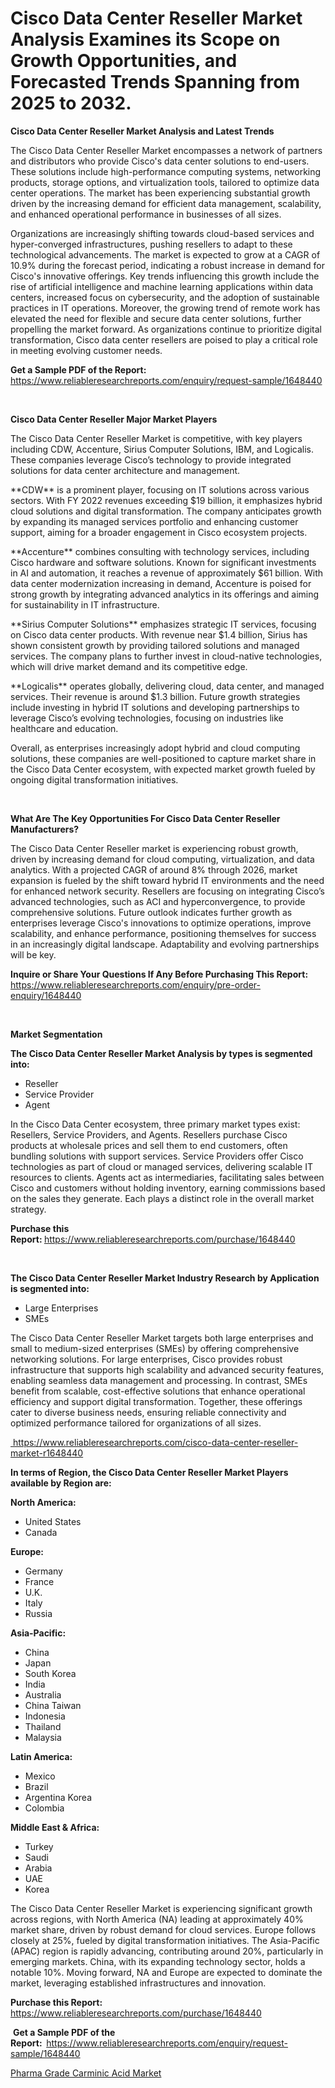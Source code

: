<p><h1>Cisco Data Center Reseller Market Analysis Examines its Scope on Growth Opportunities, and Forecasted Trends Spanning from 2025 to 2032.</h1></p><p><strong>Cisco Data Center Reseller Market Analysis and Latest Trends</strong></p>
<p><p>The Cisco Data Center Reseller Market encompasses a network of partners and distributors who provide Cisco's data center solutions to end-users. These solutions include high-performance computing systems, networking products, storage options, and virtualization tools, tailored to optimize data center operations. The market has been experiencing substantial growth driven by the increasing demand for efficient data management, scalability, and enhanced operational performance in businesses of all sizes.</p><p>Organizations are increasingly shifting towards cloud-based services and hyper-converged infrastructures, pushing resellers to adapt to these technological advancements. The market is expected to grow at a CAGR of 10.9% during the forecast period, indicating a robust increase in demand for Cisco's innovative offerings. Key trends influencing this growth include the rise of artificial intelligence and machine learning applications within data centers, increased focus on cybersecurity, and the adoption of sustainable practices in IT operations. Moreover, the growing trend of remote work has elevated the need for flexible and secure data center solutions, further propelling the market forward. As organizations continue to prioritize digital transformation, Cisco data center resellers are poised to play a critical role in meeting evolving customer needs.</p></p>
<p><strong>Get a Sample PDF of the Report:&nbsp;</strong> <a href="https://www.reliableresearchreports.com/enquiry/request-sample/1648440?utm_campaign=3358&utm_medium=2&utm_source=Github&utm_content=ia&utm_term=25032025&utm_id=cisco-data-center-reseller">https://www.reliableresearchreports.com/enquiry/request-sample/1648440</a></p>
<p>&nbsp;</p>
<p><strong>Cisco Data Center Reseller Major Market Players</strong></p>
<p><p>The Cisco Data Center Reseller Market is competitive, with key players including CDW, Accenture, Sirius Computer Solutions, IBM, and Logicalis. These companies leverage Cisco’s technology to provide integrated solutions for data center architecture and management.</p><p>**CDW** is a prominent player, focusing on IT solutions across various sectors. With FY 2022 revenues exceeding $19 billion, it emphasizes hybrid cloud solutions and digital transformation. The company anticipates growth by expanding its managed services portfolio and enhancing customer support, aiming for a broader engagement in Cisco ecosystem projects.</p><p>**Accenture** combines consulting with technology services, including Cisco hardware and software solutions. Known for significant investments in AI and automation, it reaches a revenue of approximately $61 billion. With data center modernization increasing in demand, Accenture is poised for strong growth by integrating advanced analytics in its offerings and aiming for sustainability in IT infrastructure.</p><p>**Sirius Computer Solutions** emphasizes strategic IT services, focusing on Cisco data center products. With revenue near $1.4 billion, Sirius has shown consistent growth by providing tailored solutions and managed services. The company plans to further invest in cloud-native technologies, which will drive market demand and its competitive edge.</p><p>**Logicalis** operates globally, delivering cloud, data center, and managed services. Their revenue is around $1.3 billion. Future growth strategies include investing in hybrid IT solutions and developing partnerships to leverage Cisco’s evolving technologies, focusing on industries like healthcare and education.</p><p>Overall, as enterprises increasingly adopt hybrid and cloud computing solutions, these companies are well-positioned to capture market share in the Cisco Data Center ecosystem, with expected market growth fueled by ongoing digital transformation initiatives.</p></p>
<p>&nbsp;</p>
<p><strong>What Are The Key Opportunities For Cisco Data Center Reseller Manufacturers?</strong></p>
<p><p>The Cisco Data Center Reseller market is experiencing robust growth, driven by increasing demand for cloud computing, virtualization, and data analytics. With a projected CAGR of around 8% through 2026, market expansion is fueled by the shift toward hybrid IT environments and the need for enhanced network security. Resellers are focusing on integrating Cisco’s advanced technologies, such as ACI and hyperconvergence, to provide comprehensive solutions. Future outlook indicates further growth as enterprises leverage Cisco's innovations to optimize operations, improve scalability, and enhance performance, positioning themselves for success in an increasingly digital landscape. Adaptability and evolving partnerships will be key.</p></p>
<p><strong>Inquire or Share Your Questions If Any Before Purchasing This Report:</strong> <a href="https://www.reliableresearchreports.com/enquiry/pre-order-enquiry/1648440?utm_campaign=3358&utm_medium=2&utm_source=Github&utm_content=ia&utm_term=25032025&utm_id=cisco-data-center-reseller">https://www.reliableresearchreports.com/enquiry/pre-order-enquiry/1648440</a></p>
<p>&nbsp;</p>
<p><strong>Market Segmentation</strong></p>
<p><strong>The Cisco Data Center Reseller Market Analysis by types is segmented into:</strong></p>
<p><ul><li>Reseller</li><li>Service Provider</li><li>Agent</li></ul></p>
<p><p>In the Cisco Data Center ecosystem, three primary market types exist: Resellers, Service Providers, and Agents. Resellers purchase Cisco products at wholesale prices and sell them to end customers, often bundling solutions with support services. Service Providers offer Cisco technologies as part of cloud or managed services, delivering scalable IT resources to clients. Agents act as intermediaries, facilitating sales between Cisco and customers without holding inventory, earning commissions based on the sales they generate. Each plays a distinct role in the overall market strategy.</p></p>
<p><strong>Purchase this Report:&nbsp;</strong><a href="https://www.reliableresearchreports.com/purchase/1648440?utm_campaign=3358&utm_medium=2&utm_source=Github&utm_content=ia&utm_term=25032025&utm_id=cisco-data-center-reseller">https://www.reliableresearchreports.com/purchase/1648440</a></p>
<p>&nbsp;</p>
<p><strong>The Cisco Data Center Reseller Market Industry Research by Application is segmented into:</strong></p>
<p><ul><li>Large Enterprises</li><li>SMEs</li></ul></p>
<p><p>The Cisco Data Center Reseller Market targets both large enterprises and small to medium-sized enterprises (SMEs) by offering comprehensive networking solutions. For large enterprises, Cisco provides robust infrastructure that supports high scalability and advanced security features, enabling seamless data management and processing. In contrast, SMEs benefit from scalable, cost-effective solutions that enhance operational efficiency and support digital transformation. Together, these offerings cater to diverse business needs, ensuring reliable connectivity and optimized performance tailored for organizations of all sizes.</p></p>
<p><a href="https://www.reliableresearchreports.com/cisco-data-center-reseller-market-r1648440?utm_campaign=3358&utm_medium=2&utm_source=Github&utm_content=ia&utm_term=25032025&utm_id=cisco-data-center-reseller">&nbsp;https://www.reliableresearchreports.com/cisco-data-center-reseller-market-r1648440</a></p>
<p><strong>In terms of Region, the Cisco Data Center Reseller Market Players available by Region are:</strong></p>
<p>
    <p> <strong> North America: </strong>
        <ul>
            <li>United States</li>
            <li>Canada</li>
        </ul>
        </p> 
    <p> <strong> Europe: </strong>
        <ul>
            <li>Germany</li>
            <li>France</li>
            <li>U.K.</li>
            <li>Italy</li>
            <li>Russia</li>
        </ul>
        </p> 
    <p> <strong> Asia-Pacific: </strong>
        <ul>
            <li>China</li>
            <li>Japan</li>
            <li>South Korea</li>
            <li>India</li>
            <li>Australia</li>
            <li>China Taiwan</li>
            <li>Indonesia</li>
            <li>Thailand</li>
            <li>Malaysia</li>
        </ul>
        </p> 
    <p> <strong> Latin America: </strong>
        <ul>
            <li>Mexico</li>
            <li>Brazil</li>
            <li>Argentina Korea</li>
            <li>Colombia</li>
        </ul>
        </p> 
    <p> <strong> Middle East & Africa: </strong>
        <ul>
            <li>Turkey</li>
            <li>Saudi</li>
            <li>Arabia</li>
            <li>UAE</li>
            <li>Korea</li>
        </ul>
    </p>
    </p>
<p><p>The Cisco Data Center Reseller Market is experiencing significant growth across regions, with North America (NA) leading at approximately 40% market share, driven by robust demand for cloud services. Europe follows closely at 25%, fueled by digital transformation initiatives. The Asia-Pacific (APAC) region is rapidly advancing, contributing around 20%, particularly in emerging markets. China, with its expanding technology sector, holds a notable 10%. Moving forward, NA and Europe are expected to dominate the market, leveraging established infrastructures and innovation.</p></p>
<p><strong>Purchase this Report: </strong><a href="https://www.reliableresearchreports.com/purchase/1648440?utm_campaign=3358&utm_medium=2&utm_source=Github&utm_content=ia&utm_term=25032025&utm_id=cisco-data-center-reseller">https://www.reliableresearchreports.com/purchase/1648440</a></p>
<p>&nbsp;<strong>Get a Sample PDF of the Report:&nbsp;&nbsp;</strong><a href="https://www.reliableresearchreports.com/enquiry/request-sample/1648440?utm_campaign=3358&utm_medium=2&utm_source=Github&utm_content=ia&utm_term=25032025&utm_id=cisco-data-center-reseller">https://www.reliableresearchreports.com/enquiry/request-sample/1648440</a></p>
<p><strong></strong></p>
<p><p><a href="https://github.com/samesdufloiw/Market-Research-Report-List-1/blob/main/pharma-grade-carminic-acid-market.md?utm_campaign=3358&utm_medium=2&utm_source=Github&utm_content=ia&utm_term=25032025&utm_id=cisco-data-center-reseller">Pharma Grade Carminic Acid Market</a></p></p>